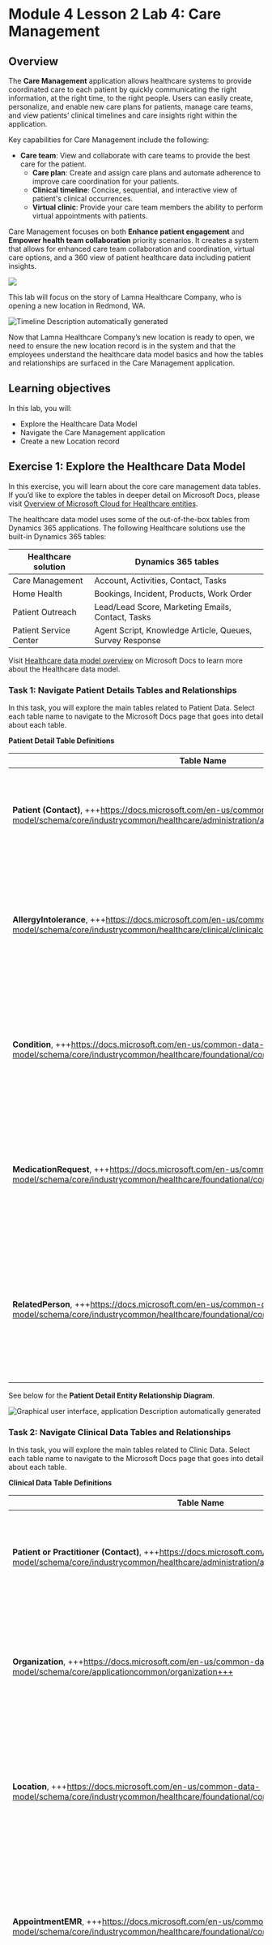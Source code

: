# Module 4 Lesson 2 Lab 4: Care Management

## Overview

The **Care Management** application allows healthcare systems to provide coordinated care to each patient by quickly communicating the right information, at the right time, to the right people. Users can easily create, personalize, and enable new care plans for patients, manage care teams, and view patients’ clinical timelines and care insights right within the application.

Key capabilities for Care Management include the following:

-   **Care team**: View and collaborate with care teams to provide the best care for the patient.
    -   **Care plan**: Create and assign care plans and automate adherence to improve care coordination for your patients.
    -   **Clinical timeline**: Concise, sequential, and interactive view of patient's clinical occurrences.
    -   **Virtual clinic**: Provide your care team members the ability to perform virtual appointments with patients.

Care Management focuses on both **Enhance patient engagement** and **Empower health team collaboration** priority scenarios. It creates a system that allows for enhanced care team collaboration and coordination, virtual care options, and a 360 view of patient healthcare data including patient insights.

![](./IMAGES/Lab04/L4P1.png)

This lab will focus on the story of Lamna Healthcare Company, who is opening a new location in Redmond, WA.

![Timeline Description automatically generated](./IMAGES/Lab04/L4P2.png)

Now that Lamna Healthcare Company’s new location is ready to open, we need to ensure the new location record is in the system and that the employees understand the healthcare data model basics and how the tables and relationships are surfaced in the Care Management application.

## Learning objectives

In this lab, you will:

-   Explore the Healthcare Data Model
-   Navigate the Care Management application
-   Create a new Location record

## Exercise 1: Explore the Healthcare Data Model

In this exercise, you will learn about the core care management data tables. If you’d like to explore the tables in deeper detail on Microsoft Docs, please visit [Overview of Microsoft Cloud for Healthcare entities](https://docs.microsoft.com/en-us/common-data-model/schema/core/industrycommon/healthcare/healthcare-overview).

The healthcare data model uses some of the out-of-the-box tables from Dynamics 365 applications. The following Healthcare solutions use the built-in Dynamics 365 tables:

| Healthcare solution    | Dynamics 365 tables                                      |
|------------------------|----------------------------------------------------------|
| Care Management        | Account, Activities, Contact, Tasks                      |
| Home Health            | Bookings, Incident, Products, Work Order                 |
| Patient Outreach       | Lead/Lead Score, Marketing Emails, Contact, Tasks        |
| Patient Service Center | Agent Script, Knowledge Article, Queues, Survey Response |

Visit [Healthcare data model overview](https://docs.microsoft.com/en-us/dynamics365/industry/healthcare/overview-data-model) on Microsoft Docs to learn more about the Healthcare data model.

### Task 1: Navigate Patient Details Tables and Relationships

In this task, you will explore the main tables related to Patient Data. Select each table name to navigate to the Microsoft Docs page that goes into detail about each table.

**Patient Detail Table Definitions**

| Table Name | Definition |
|----|----|
| **Patient (Contact)**, +++https://docs.microsoft.com/en-us/common-data-model/schema/core/industrycommon/healthcare/administration/administrationcore/contact+++ | Person with whom a business unit has a relationship, such as customer, supplier, and colleague. |
| **AllergyIntolerance**, +++https://docs.microsoft.com/en-us/common-data-model/schema/core/industrycommon/healthcare/clinical/clinicalcore/allergyintolerance+++ | Risk of harmful or undesirable, physiological response which is unique to an individual and associated with exposure to a substance. |
| **Condition**, +++https://docs.microsoft.com/en-us/common-data-model/schema/core/industrycommon/healthcare/foundational/commoncore/condition+++ | A clinical condition, problem, diagnosis, or other event, situation, issue, or clinical concept that has risen to a level of concern. |
| **MedicationRequest**, +++https://docs.microsoft.com/en-us/common-data-model/schema/core/industrycommon/healthcare/foundational/commoncore/medicationrequest+++ | An order or request for both supply of the medication and the instructions for administration of the medication to a patient. |
| **RelatedPerson**, +++https://docs.microsoft.com/en-us/common-data-model/schema/core/industrycommon/healthcare/foundational/commoncore/relatedperson+++ | Information about a person that is involved in the care for a patient, but who is not the target of healthcare, nor has a formal responsibility in the care process. |

See below for the **Patient Detail Entity Relationship Diagram**.

![Graphical user interface, application Description automatically generated](./IMAGES/Lab04/L4P3.png)

### Task 2: Navigate Clinical Data Tables and Relationships

In this task, you will explore the main tables related to Clinic Data. Select each table name to navigate to the Microsoft Docs page that goes into detail about each table.

**Clinical Data Table Definitions**

| Table Name | Definition |
|----|----|
| **Patient or Practitioner (Contact)**, +++https://docs.microsoft.com/en-us/common-data-model/schema/core/industrycommon/healthcare/administration/administrationcore/contact+++ | Person with whom a business unit has a relationship, such as customer, supplier, and colleague. |
| **Organization**, +++https://docs.microsoft.com/en-us/common-data-model/schema/core/applicationcommon/organization+++ | Top level of the Microsoft Dynamics 365 business hierarchy. The organization can be a specific business, holding company, or corporation. |
| **Location**, +++https://docs.microsoft.com/en-us/common-data-model/schema/core/industrycommon/healthcare/foundational/commoncore/location+++ | Details and position information for a physical place where services are provided and resources and participants may be stored, found, contained or accommodated. |
| **AppointmentEMR**, +++https://docs.microsoft.com/en-us/common-data-model/schema/core/industrycommon/healthcare/foundational/commoncore/appointmentemr+++ | A booking of a healthcare event among patient(s), practitioner(s), related person(s) and/or device(s) for a specific date/time. This may result in one or more Encounter(s). |
| **Procedure**, +++https://docs.microsoft.com/en-us/common-data-model/schema/core/industrycommon/healthcare/foundational/commoncore/procedure+++ | An action that is or was performed on a patient. This can be a physical intervention like an operation, or less invasive like counseling or hypnotherapy. |
| **Encounter**, +++https://docs.microsoft.com/en-us/common-data-model/schema/core/industrycommon/healthcare/foundational/commoncore/encounter+++ | An interaction between a patient and healthcare provider(s) for the purpose of providing healthcare service(s) or assessing the health status of a patient. |
| **EpisodeOfCare**, +++https://docs.microsoft.com/en-us/common-data-model/schema/core/industrycommon/healthcare/foundational/commoncore/episodeofcare+++ | An association between a patient and an organization / healthcare provider(s) during which time encounters may occur. |
| **Observation**, +++https://docs.microsoft.com/en-us/common-data-model/schema/core/industrycommon/healthcare/foundational/commoncore/observation+++ | Measurements and simple assertions made about a patient, device or other subject. |
| **CodeableConcept**, +++https://docs.microsoft.com/en-us/common-data-model/schema/core/industrycommon/healthcare/foundational/commoncore/codeableconcept+++ | A Codeable Concept represents a value that is usually supplied by providing a reference to one or more terminologies, but may also be defined by the provision of text. |

See below for the **Clinical Data Entity Relationship Diagram**.

![Graphical user interface, application Description automatically generated](./IMAGES/Lab04/L4P4.png)

### Task 3: Navigate Care Plan Management Tables and Relationships

In this task, you will explore the main tables related to Care Plan Management. Select each table name to navigate to the Microsoft Docs page that goes into detail about each table.

**Care Plan Management Table Definitions**

| Table Name | Definition |
|----|----|
| **Patient (Contact)**, +++https://docs.microsoft.com/en-us/common-data-model/schema/core/industrycommon/healthcare/administration/administrationcore/contact+++ | Person with whom a business unit has a relationship, such as customer, supplier, and colleague. |
| **CarePlan**, +++https://docs.microsoft.com/en-us/common-data-model/schema/core/industrycommon/healthcare/foundational/commoncore/careplan+++ | Describes the intention of how one or more practitioners intend to deliver care for a particular patient, group or community for a period of time, possibly limited to care for a specific condition |
| **CarePlanActivity**, +++https://docs.microsoft.com/en-us/common-data-model/schema/core/industrycommon/healthcare/clinical/clinicalcareteam/careplanactivity+++ | Identifies a planned action to occur as part of the plan. For example, a medication to be used, lab tests to perform, self-monitoring, education, etc. |
| **CarePlanActivityGoal**, +++https://docs.microsoft.com/en-us/common-data-model/schema/core/industrycommon/healthcare/clinical/clinicalcareteam/careplanactivitygoal+++ | Internal reference that identifies the goals that this activity is intended to contribute towards meeting. |
| **Goal**, +++https://docs.microsoft.com/en-us/common-data-model/schema/core/industrycommon/healthcare/clinical/clinicalcareteam/goal+++ | Target objective for a user or a team for a specified time period. |
| **CarePlanGoal**, +++https://docs.microsoft.com/en-us/common-data-model/schema/core/industrycommon/healthcare/clinical/clinicalcareteam/careplangoal+++ | Describes the intended objective(s) of carrying out the care plan. |
| **Encounter**, +++https://docs.microsoft.com/en-us/common-data-model/schema/core/industrycommon/healthcare/foundational/commoncore/encounter+++ | An interaction between a patient and healthcare provider(s) for the purpose of providing healthcare service(s) or assessing the health status of a patient. |
| **Episode of Care**, +++https://docs.microsoft.com/en-us/common-data-model/schema/core/industrycommon/healthcare/foundational/commoncore/episodeofcare+++ | An association between a patient and an organization / healthcare provider(s) during which time encounters may occur. |

See below for the **Care Plan Management Entity Relationship Diagram**.

![Graphical user interface, application Description automatically generated](./IMAGES/Lab04/L4P5.png)

===

## Exercise 2: Navigate Care Management Application

In this exercise, you will navigate the patient record and explore all the detailed information that is captured about the patient by Microsoft Cloud for Healthcare. In this case, we will examine the healthcare information of Amber Rodriguez to see how a care team member would obtain a full view of the patient.

1. [] Navigate to +++http://make.powerapps.com+++ in an In-Private or Incognito window. If you are in an official training class, sign in with your assigned user.

1. [] Select the **MC4H Labs Environment** in the upper right.

    ![](./IMAGES/Lab04/L4P6.png)

1. [] In Power Apps, select **Apps** in the left sitemap. Select and open **Care Management**.

    ![Graphical user interface, application Description automatically generated](./IMAGES/Lab04/L4P7.png)

1. [] You will be landed in the **Health Analytics** section showing either the **Care Coordinator Dashboard** or the **Care Plan Activities Dashboard**. These are helpful tools for care coordinators to get a complete view of their healthcare organization data, including care plans, care plan activities, care plan goals, appointments (EMR), and activity timeline.

    ![Graphical user interface, application Description automatically generated](./IMAGES/Lab04/L4P8.png)

1. [] Select **People** in the left Site Map.

    ![Graphical user interface, text, application Description automatically generated](./IMAGES/Lab04/L4P9.png)

1. [] Find and select **Amber Rodriguez** from the **Active Patients** view. Open the record by double clicking or selecting **Edit** in the command bar.

    ![Graphical user interface, text, application, email Description automatically generated](./IMAGES/Lab04/L4P10.png)

1. [] Take a moment to examine the **Summary** tab on Amber’s patient record. The purpose of the patient record is to give a comprehensive view of Amber’s latest information. In the summary tab, the care team member will have a full view of Amber’s **Conditions**, **Test Results**, **Patient Relationships**, **Allergies** **and** **Sensitivities**, **Clinical Data**, and **Patient Interactions**.

    ![A screenshot of a computer Description automatically generated with medium confidence](./IMAGES/Lab04/L4P11.png)

1. [] In the **Active Conditions** section, the care provider can get a view of all of Amber’s pre-existing conditions.

    ![Graphical user interface Description automatically generated with medium confidence](./IMAGES/Lab04/L4P12.png)

1. [] In the **Patient Relationships** area, you can see Amber’s related people in the system.

    ![Graphical user interface, application Description automatically generated](./IMAGES/Lab04/L4P13.png)

1. [] In the **Allergies and Sensitivities** section, you can get a singular point of view of all the reported allergies that the care givers need to be aware of for the patient.

    ![Graphical user interface, text, application Description automatically generated](./IMAGES/Lab04/L4P14.png)

1. [] In the **Clinical Data** section, you can cycle through the various icons to see different medical details including **medical requests**, **encounters**, **procedures**, and possibly **observations**. This is a simple and efficient way to observe patient healthcare details.

    ![Graphical user interface, text, application Description automatically generated](./IMAGES/Lab04/L4P15.png) ![Graphical user interface, text, application Description automatically generated](./IMAGES/Lab04/L4P16.png)

    ![Graphical user interface, text, application Description automatically generated](./IMAGES/Lab04/L4P17.png) ![Graphical user interface, text, application Description automatically generated](./IMAGES/Lab04/L4P18.png)

1. [] The **Patient Interactions** section shows any activity, note, or post and can be filtered or sorted.

    ![Graphical user interface, text, application, email Description automatically generated](./IMAGES/Lab04/L4P19.png)

1. [] Select the **Profile** tab to get **Patient, Address, and Insurance Information.** In the **Patient Information**, notice that key patient data such as **Date of Birth** and **Primary Practitioner** are shown. The healthcare data model uses the contact entity from the Common Data Model and defines the type of contact as patient, practitioner, or related person. This determines the type of form shown.

    ![Graphical user interface Description automatically generated](./IMAGES/Lab04/L4P20.png)

1. [] Select the **Clinical Timeline** tab. On this tab, a care team member will be able to view a weekly calendar of the patient’s clinical information as well as a list of any upcoming or previous events.

    ![Graphical user interface, application Description automatically generated](./IMAGES/Lab04/L4P21.png)

1. [] Select the **Upcoming** **events** dropdown in the right pane and switch to **previous events**.

    ![Graphical user interface, application Description automatically generated](./IMAGES/Lab04/L4P22.png)

1. [] See the list of events Amber had previously including **Appointments**, **Care Plans**, **Encounters**, and **Medication Requests**.

    ![Graphical user interface, text, application, email Description automatically generated](./IMAGES/Lab04/L4P23.png)

1. [] Select the **Care Plan** tab. On this tab, the care team member will be able to see a full view of all the Care Plans associated to the patient. This includes a list of their care plan activities and statistics for completed activities and goals. You can create a new care plan or filter by care plan type in this view.

    ![Graphical user interface, application Description automatically generated](./IMAGES/Lab04/L4P25.png)

1. [] Select the **Care Team** tab. On this tab, the care team member can find other members who may be providing care to the patient for any current conditions and care plans.

    ![Graphical user interface, application Description automatically generated](./IMAGES/Lab04/L4P24.png)
    
1. [] Finally, select the **Related** tab to see any additional details related to the patient record.

    ![Graphical user interface, application Description automatically generated](./IMAGES/Lab04/L4P26.png)

**Congratulations!** You have explored the Care Management app and its featured data within a patient record.

===

## Exercise 3: Create a New Location

In this exercise, you will be creating a new Location record for the **Lamna Healthcare Company** Organization. They have opened a new branch in **Redmond, WA** and we need to ensure this location is in the system.

1. [] Select and open **Care Management** from the **Apps** list if you do not already have it open.

    ![Graphical user interface, application Description automatically generated](./IMAGES/Lab04/L4P27.png)

1. [] In the **Care Management** sitemap on the left, select **Locations**.

    ![A picture containing graphical user interface Description automatically generated](./IMAGES/Lab04/L4P28.png)

1. [] In the **All Locations** view, select **+New**.

    ![A picture containing diagram Description automatically generated](./IMAGES/Lab04/L4P29.png)

1. [] Fill in the following information for the new location:
    1.  **Name**: +++Lamna Healthcare – Redmond, WA+++
    1.  **Address City**: +++Redmond+++
    1.  **Address State**: +++WA+++
    1.  **Managing Organization**: +++Lamna Healthcare Company+++

        ![Graphical user interface, application Description automatically generated](./IMAGES/Lab04/L4P30.png)

        ![Graphical user interface, application Description automatically generated](./IMAGES/Lab04/L4P31.png)

1. [] Select **Save & Close**. Now let’s see the new location in the Managing Organization record.

1. [] In the sitemap on the left, select **Organizations**.

    ![Graphical user interface, application Description automatically generated](./IMAGES/Lab04/L4P32.png)

1. [] Change the grid view in the drop-down from **My Active Accounts** to **Active Accounts**.

    ![Graphical user interface, text, application, email Description automatically generated](./IMAGES/Lab04/L4P33.png)

1. [] Once in the **Active Accounts** view, select the **Lamna Healthcare Company** Organization.

    ![Graphical user interface, application Description automatically generated](./IMAGES/Lab04/L4P34.png)

1. [] On the **Lamna Healthcare Company** record, select the **Related** tab and scroll down to select **Locations**.

    ![Graphical user interface, application, email Description automatically generated](./IMAGES/Lab04/L4P35.png)

1. [] You will see the newly created **Lamna Healthcare – Redmond, WA** location associated to the record.

    ![Text Description automatically generated](./IMAGES/Lab04/L4P36.png)

**Congratulations!** You created a new location in Redmond, WA for Lamna Healthcare Company using the Care Management application.

